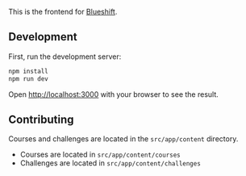 This is the frontend for [Blueshift](https://learn.blueshift.gg).

## Development

First, run the development server:

```bash
npm install
npm run dev
```
Open [http://localhost:3000](http://localhost:3000) with your browser to see the result.

## Contributing

Courses and challenges are located in the `src/app/content` directory.

- Courses are located in `src/app/content/courses`
- Challenges are located in `src/app/content/challenges`

